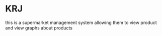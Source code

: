 # KRJ

this is a supermarket management system allowing them to view product and view graphs about products
